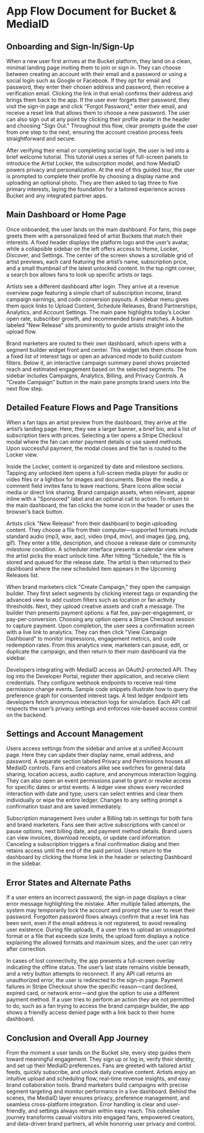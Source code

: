 # App Flow Document for Bucket & MediaID

## Onboarding and Sign-In/Sign-Up
When a new user first arrives at the Bucket platform, they land on a clean, minimal landing page inviting them to join or sign in. They can choose between creating an account with their email and a password or using a social login such as Google or Facebook. If they opt for email and password, they enter their chosen address and password, then receive a verification email. Clicking the link in that email confirms their address and brings them back to the app. If the user ever forgets their password, they visit the sign-in page and click "Forgot Password," enter their email, and receive a reset link that allows them to choose a new password. The user can also sign out at any point by clicking their profile avatar in the header and choosing "Sign Out." Throughout this flow, clear prompts guide the user from one step to the next, ensuring the account creation process feels straightforward and secure.

After verifying their email or completing social login, the user is led into a brief welcome tutorial. This tutorial uses a series of full-screen panels to introduce the Artist Locker, the subscription model, and how MediaID powers privacy and personalization. At the end of this guided tour, the user is prompted to complete their profile by choosing a display name and uploading an optional photo. They are then asked to tag three to five primary interests, laying the foundation for a tailored experience across Bucket and any integrated partner apps.

## Main Dashboard or Home Page
Once onboarded, the user lands on the main dashboard. For fans, this page greets them with a personalized feed of artist Buckets that match their interests. A fixed header displays the platform logo and the user’s avatar, while a collapsible sidebar on the left offers access to Home, Locker, Discover, and Settings. The center of the screen shows a scrollable grid of artist previews, each card featuring the artist’s name, subscription price, and a small thumbnail of the latest unlocked content. In the top right corner, a search box allows fans to look up specific artists or tags.

Artists see a different dashboard after login. They arrive at a revenue overview page featuring a simple chart of subscription income, brand campaign earnings, and code conversion payouts. A sidebar menu gives them quick links to Upload Content, Schedule Releases, Brand Partnerships, Analytics, and Account Settings. The main pane highlights today’s Locker open rate, subscriber growth, and recommended brand matches. A button labeled "New Release" sits prominently to guide artists straight into the upload flow.

Brand marketers are routed to their own dashboard, which opens with a segment builder widget front and center. This widget lets them choose from a fixed list of interest tags or open an advanced mode to build custom filters. Below it, an interactive campaign summary panel shows projected reach and estimated engagement based on the selected segments. The sidebar includes Campaigns, Analytics, Billing, and Privacy Controls. A "Create Campaign" button in the main pane prompts brand users into the next flow step.

## Detailed Feature Flows and Page Transitions
When a fan taps an artist preview from the dashboard, they arrive at the artist’s landing page. Here, they see a larger banner, a brief bio, and a list of subscription tiers with prices. Selecting a tier opens a Stripe Checkout modal where the fan can enter payment details or use saved methods. Upon successful payment, the modal closes and the fan is routed to the Locker view.

Inside the Locker, content is organized by date and milestone sections. Tapping any unlocked item opens a full-screen media player for audio or video files or a lightbox for images and documents. Below the media, a comment field invites fans to leave reactions. Share icons allow social media or direct link sharing. Brand campaign assets, when relevant, appear inline with a "Sponsored" label and an optional call to action. To return to the main dashboard, the fan clicks the home icon in the header or uses the browser’s back button.

Artists click "New Release" from their dashboard to begin uploading content. They choose a file from their computer—supported formats include standard audio (mp3, wav, aac), video (mp4, mov), and images (jpg, png, gif). They enter a title, description, and choose a release date or community milestone condition. A scheduler interface presents a calendar view where the artist picks the exact unlock time. After hitting "Schedule," the file is stored and queued for the release date. The artist is then returned to their dashboard where the new scheduled item appears in the Upcoming Releases list.

When brand marketers click "Create Campaign," they open the campaign builder. They first select segments by clicking interest tags or expanding the advanced view to add custom filters such as location or fan activity thresholds. Next, they upload creative assets and craft a message. The builder then presents payment options: a flat fee, pay-per-engagement, or pay-per-conversion. Choosing any option opens a Stripe Checkout session to capture payment. Upon completion, the user sees a confirmation screen with a live link to analytics. They can then click "View Campaign Dashboard" to monitor impressions, engagement metrics, and code redemption rates. From this analytics view, marketers can pause, edit, or duplicate the campaign, and then return to their main dashboard via the sidebar.

Developers integrating with MediaID access an OAuth2-protected API. They log into the Developer Portal, register their application, and receive client credentials. They configure webhook endpoints to receive real-time permission change events. Sample code snippets illustrate how to query the preference graph for consented interest tags. A test ledger endpoint lets developers fetch anonymous interaction logs for simulation. Each API call respects the user’s privacy settings and enforces role-based access control on the backend.

## Settings and Account Management
Users access settings from the sidebar and arrive at a unified Account page. Here they can update their display name, email address, and password. A separate section labeled Privacy and Permissions houses all MediaID controls. Fans and creators alike see switches for general data sharing, location access, audio capture, and anonymous interaction logging. They can also open an event permissions panel to grant or revoke access for specific dates or artist events. A ledger view shows every recorded interaction with date and type; users can select entries and clear them individually or wipe the entire ledger. Changes to any setting prompt a confirmation toast and are saved immediately.

Subscription management lives under a Billing tab in settings for both fans and brand marketers. Fans see their active subscriptions with cancel or pause options, next billing date, and payment method details. Brand users can view invoices, download receipts, or update card information. Canceling a subscription triggers a final confirmation dialog and then retains access until the end of the paid period. Users return to the dashboard by clicking the Home link in the header or selecting Dashboard in the sidebar.

## Error States and Alternate Paths
If a user enters an incorrect password, the sign-in page displays a clear error message highlighting the mistake. After multiple failed attempts, the system may temporarily lock the account and prompt the user to reset their password. Forgotten password flows always confirm that a reset link has been sent, even if the email address is not registered, to avoid revealing user existence. During file uploads, if a user tries to upload an unsupported format or a file that exceeds size limits, the upload form displays a notice explaining the allowed formats and maximum sizes, and the user can retry after correction.

In cases of lost connectivity, the app presents a full-screen overlay indicating the offline status. The user’s last state remains visible beneath, and a retry button attempts to reconnect. If any API call returns an unauthorized error, the user is redirected to the sign-in page. Payment failures in Stripe Checkout show the specific reason—card declined, expired card, or network error—and give the option to use a different payment method. If a user tries to perform an action they are not permitted to do, such as a fan trying to access the brand campaign builder, the app shows a friendly access denied page with a link back to their home dashboard.

## Conclusion and Overall App Journey
From the moment a user lands on the Bucket site, every step guides them toward meaningful engagement. They sign up or log in, verify their identity, and set up their MediaID preferences. Fans are greeted with tailored artist feeds, quickly subscribe, and unlock daily creative content. Artists enjoy an intuitive upload and scheduling flow, real-time revenue insights, and easy brand collaboration tools. Brand marketers build campaigns with precise segment targeting and monitor performance in a live dashboard. Behind the scenes, the MediaID layer ensures privacy, preference management, and seamless cross-platform integration. Error handling is clear and user-friendly, and settings always remain within easy reach. This cohesive journey transforms casual visitors into engaged fans, empowered creators, and data-driven brand partners, all while honoring user privacy and control.